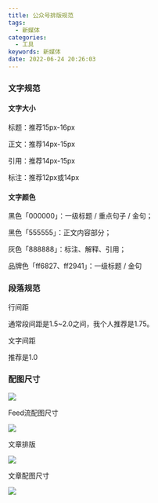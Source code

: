 ```yaml
---
title: 公众号排版规范
tags:
  - 新媒体
categories:
  - 工具
keywords: 新媒体
date: 2022-06-24 20:26:03
---
```


### 文字规范

#### 文字大小

标题：推荐15px-16px

正文：推荐14px-15px

引用：推荐14px-15px

标注：推荐12px或14px

<!--more-->

#### 文字颜色

黑色「000000」：一级标题 / 重点句子 / 金句；

黑色「555555」：正文内容部分；

灰色「888888」：标注、解释、引用；

品牌色「ff6827、ff2941」：一级标题 / 金句

### 段落规范

行间距

通常段间距是1.5~2.0之间，我个人推荐是1.75。

文字间距

推荐是1.0

### 配图尺寸

![](https://blog.mjiao.net/公众号配图1.jpg)

Feed流配图尺寸

![](https://blog.mjiao.net/公众号配图2.jpg)

文章排版

![](https://blog.mjiao.net/公众号配图3.jpg)

文章配图尺寸

![](https://blog.mjiao.net/公众号配图4.jpg)
